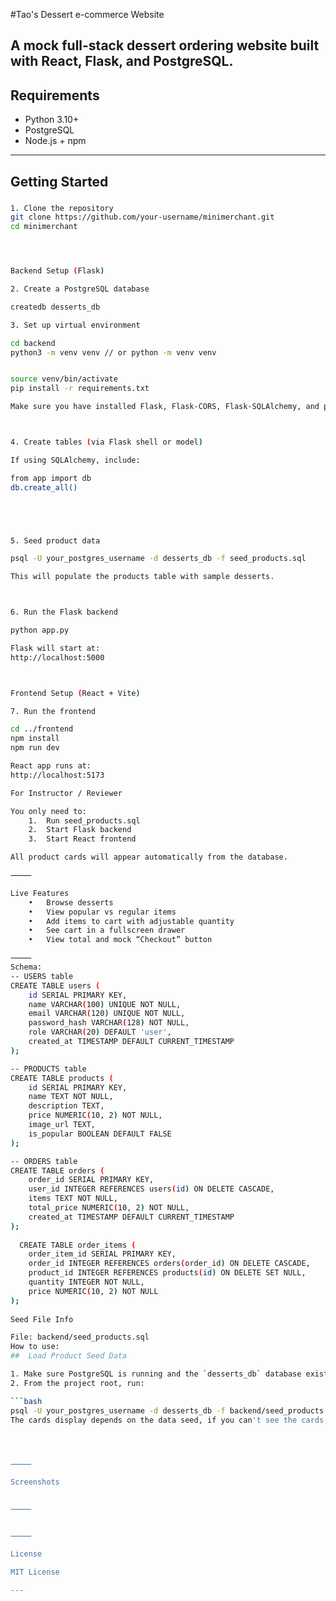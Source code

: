 #Tao's Dessert e-commerce Website

## A mock full-stack dessert ordering website built with **React**, **Flask**, and **PostgreSQL**.

## Requirements

- Python 3.10+
- PostgreSQL
- Node.js + npm

---

## Getting Started

### 

```bash
1. Clone the repository
git clone https://github.com/your-username/minimerchant.git
cd minimerchant




Backend Setup (Flask)

2. Create a PostgreSQL database

createdb desserts_db

3. Set up virtual environment

cd backend
python3 -m venv venv // or python -m venv venv


source venv/bin/activate
pip install -r requirements.txt

Make sure you have installed Flask, Flask-CORS, Flask-SQLAlchemy, and psycopg2-binary.



4. Create tables (via Flask shell or model)

If using SQLAlchemy, include:

from app import db
db.create_all()





5. Seed product data

psql -U your_postgres_username -d desserts_db -f seed_products.sql

This will populate the products table with sample desserts.



6. Run the Flask backend

python app.py

Flask will start at:
http://localhost:5000



Frontend Setup (React + Vite)

7. Run the frontend

cd ../frontend
npm install
npm run dev

React app runs at:
http://localhost:5173

For Instructor / Reviewer

You only need to:
	1.	Run seed_products.sql
	2.	Start Flask backend
	3.	Start React frontend

All product cards will appear automatically from the database.

⸻

Live Features
	•	Browse desserts
	•	View popular vs regular items
	•	Add items to cart with adjustable quantity
	•	See cart in a fullscreen drawer
	•	View total and mock “Checkout” button

⸻
Schema:
-- USERS table
CREATE TABLE users (
    id SERIAL PRIMARY KEY,
    name VARCHAR(100) UNIQUE NOT NULL,
    email VARCHAR(120) UNIQUE NOT NULL,
    password_hash VARCHAR(128) NOT NULL,
    role VARCHAR(20) DEFAULT 'user',
    created_at TIMESTAMP DEFAULT CURRENT_TIMESTAMP
);

-- PRODUCTS table
CREATE TABLE products (
    id SERIAL PRIMARY KEY,
    name TEXT NOT NULL,
    description TEXT,
    price NUMERIC(10, 2) NOT NULL,
    image_url TEXT,
    is_popular BOOLEAN DEFAULT FALSE
);

-- ORDERS table
CREATE TABLE orders (
    order_id SERIAL PRIMARY KEY,
    user_id INTEGER REFERENCES users(id) ON DELETE CASCADE,
    items TEXT NOT NULL, 
    total_price NUMERIC(10, 2) NOT NULL,
    created_at TIMESTAMP DEFAULT CURRENT_TIMESTAMP
);
  
  CREATE TABLE order_items (
    order_item_id SERIAL PRIMARY KEY,
    order_id INTEGER REFERENCES orders(order_id) ON DELETE CASCADE,
    product_id INTEGER REFERENCES products(id) ON DELETE SET NULL,
    quantity INTEGER NOT NULL,
    price NUMERIC(10, 2) NOT NULL
);
  
Seed File Info

File: backend/seed_products.sql
How to use:
##  Load Product Seed Data

1. Make sure PostgreSQL is running and the `desserts_db` database exists.
2. From the project root, run:

```bash
psql -U your_postgres_username -d desserts_db -f backend/seed_products.sql
The cards display depends on the data seed, if you can't see the cards, please seed the data first




⸻

Screenshots


⸻


⸻

License

MIT License

---
```
